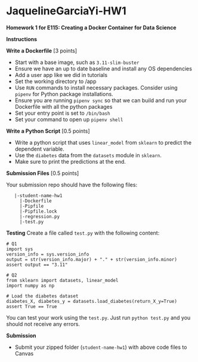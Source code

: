 # JaquelineGarciaYi-HW1

**Homework 1 for E115: Creating a Docker Container for Data Science**

**Instructions**

**Write a Dockerfile** [3 points]

- Start with a base image, such as `3.11-slim-buster`
- Ensure we have an up to date baseline and install any OS dependencies
- Add a user app like we did in tutorials
- Set the working directory to /app
- Use `RUN` commands to install necessary packages. Consider using `pipenv` for Python package installations.
- Ensure you are running `pipenv sync` so that we can build and run your Dockerfile with all the python packages
- Set your entry point is set to `/bin/bash`
- Set your command to open up `pipenv shell`

**Write a Python Script** [0.5 points]

- Write a python script that uses `linear_model` from `sklearn` to predict the dependent variable.
- Use the `diabetes` data from the `datasets` module in `sklearn`.
- Make sure to print the predictions at the end.

**Submission Files** [0.5 points]

Your submission repo should have the following files:

```
   |-student-name-hw1
     |-Dockerfile
     |-Pipfile
     |-Pipfile.lock
     |-regression.py
     |-test.py
```

**Testing**
Create a file called `test.py` with the following content:

```
# Q1
import sys
version_info = sys.version_info
output = str(version_info.major) + "." + str(version_info.minor)
assert output == "3.11"

# Q2
from sklearn import datasets, linear_model
import numpy as np

# Load the diabetes dataset
diabetes_X, diabetes_y = datasets.load_diabetes(return_X_y=True)
assert True == True
```

You can test your work using the `test.py`. Just run `python test.py` and you should not receive any errors.

**Submission**

- Submit your zipped folder (`student-name-hw1`) with above code files to Canvas
